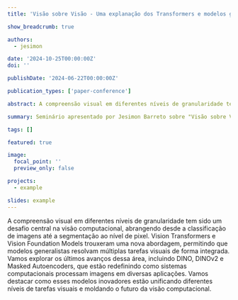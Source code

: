```yaml
---
title: 'Visão sobre Visão - Uma explanação dos Transformers e modelos generalistas na visão computacional'

show_breadcrumb: true

authors:
  - jesimon

date: '2024-10-25T00:00:00Z'
doi: ''

publishDate: '2024-06-22T00:00:00Z'

publication_types: ['paper-conference']

abstract: A compreensão visual em diferentes níveis de granularidade tem sido um desafio central na visão computacional, abrangendo desde a classificação de imagens até a segmentação ao nível de pixel. Vision Transformers e Vision Foundation Models trouxeram uma nova abordagem, permitindo que modelos generalistas resolvam múltiplas tarefas visuais de forma integrada. Vamos explorar os últimos avanços dessa área, incluindo DINO, DINOv2 e Masked Autoencoders, que estão redefinindo como sistemas computacionais processam imagens em diversas aplicações. Vamos destacar como esses modelos inovadores estão unificando diferentes níveis de tarefas visuais e moldando o futuro da visão computacional.

summary: Seminário apresentado por Jesimon Barreto sobre "Visão sobre Visão - Uma explanação dos Transformers e modelos generalistas na visão computacional" (25/10/2024 às 9:30).

tags: []

featured: true

image:
  focal_point: ''
  preview_only: false

projects:
  - example

slides: example
---
```


<p>A compreensão visual em diferentes níveis de granularidade tem sido um desafio central na visão computacional, abrangendo desde a classificação de imagens até a segmentação ao nível de pixel. Vision Transformers e Vision Foundation Models trouxeram uma nova abordagem, permitindo que modelos generalistas resolvam múltiplas tarefas visuais de forma integrada. Vamos explorar os últimos avanços dessa área, incluindo DINO, DINOv2 e Masked Autoencoders, que estão redefinindo como sistemas computacionais processam imagens em diversas aplicações. Vamos destacar como esses modelos inovadores estão unificando diferentes níveis de tarefas visuais e moldando o futuro da visão computacional.</p>